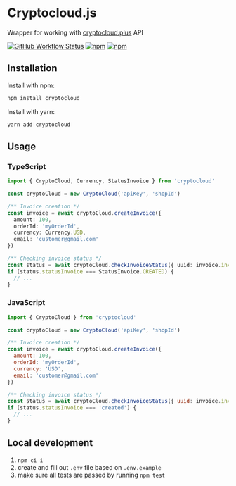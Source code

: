 # Cryptocloud.js
Wrapper for working with [cryptocloud.plus](https://cryptocloud.plus/) API

[![GitHub Workflow Status](https://img.shields.io/github/workflow/status/evanfokin/cryptocloud.js/Node.js%20CI)](https://github.com/evanfokin/cryptocloud.js/actions/workflows/node.js.yml)
[![npm](https://img.shields.io/npm/v/cryptocloud)](https://www.npmjs.com/package/cryptocloud)
[![npm](https://img.shields.io/npm/dm/cryptocloud)](https://www.npmjs.com/package/cryptocloud)
## Installation
Install with npm:
```sh
npm install cryptocloud
```
Install with yarn:
```sh
yarn add cryptocloud
```

## Usage
### TypeScript
```ts
import { CryptoCloud, Currency, StatusInvoice } from 'cryptocloud'

const cryptoCloud = new CryptoCloud('apiKey', 'shopId')

/** Invoice creation */
const invoice = await cryptoCloud.createInvoice({
  amount: 100,
  orderId: 'myOrderId',
  currency: Currency.USD,
  email: 'customer@gmail.com'
})

/** Checking invoice status */
const status = await cryptoCloud.checkInvoiceStatus({ uuid: invoice.invoiceId })
if (status.statusInvoice === StatusInvoice.CREATED) {
  // ...
}
```

### JavaScript
```js
import { CryptoCloud } from 'cryptocloud'

const cryptoCloud = new CryptoCloud('apiKey', 'shopId')

/** Invoice creation */
const invoice = await cryptoCloud.createInvoice({
  amount: 100,
  orderId: 'myOrderId',
  currency: 'USD',
  email: 'customer@gmail.com'
})

/** Checking invoice status */
const status = await cryptoCloud.checkInvoiceStatus({ uuid: invoice.invoiceId })
if (status.statusInvoice === 'created') {
  // ...
}
```

## Local development

1. `npm ci i`
2. create and fill out `.env` file based on `.env.example`
3. make sure all tests are passed by running `npm test`
